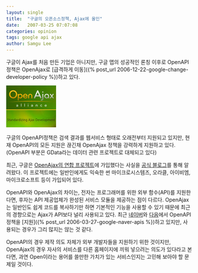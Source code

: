 ```yaml
---
layout: single
title:  "구글의 오픈소스정책, Ajax에 올인"
date:   2007-03-25 07:07:08
categories: opinion
tags: google api ajax
author: Samgu Lee
---
```

구글이 Ajax를 처음 만든 기업은 아니지만, 구글 맵의 성공적인 론칭 이후로 OpenAPI 정책은 OpenAjax로 [급격하게 이동]({% post_url 2006-12-22-google-change-developer-policy %})하고 있다. 

![OpenAjax 연합 로고](/assets/open-ajax-logo.jpg)

구글의 OpenAPI정책은 검색 결과를 웹서비스 형태로 오래전부터 지원되고 있지만, 현재 OpenAPI의 모든 지원은 끊긴채 OpenAjax 정책을 강력하게 지원하고 있다.(OpenAPI 부분은 GData라는 데이터 관련 프로젝트로 대체되고 있다)

최근, 구글은 [OpenAjax의 연합 프로젝트](http://www.openajax.org/)에 가입했다는 사실을 [공식 블로그](http://google-code-updates.blogspot.com/2007/03/joining-openajax-alliance.html)를 통해 알려왔다. 이 프로젝트에는 일반인에게도 익숙한 썬 마이크로시스템즈, 오라클, 아이비엠, 마이크로소프트 등이 가입되어 있다.

OpenAPI와 OpenAjax의 차이는, 전자는 프로그래머를 위한 외부 함수(API)를 지원한다면, 후자는 API 제공업체가 완성된 서비스 모듈을 제공하는 점이 다르다. OpenAjax는 일반인도 쉽게 코드를 복사하기만 하면 기본적인 기능을 사용할 수 있기 때문에 최근의 경향으로는 Ajax가 API보다 널리 사용되고 있다. 최근 [네이버](http://openapi.naver.com/index.nhn)와 [다음](http://dna.daum.net/)에서 OpenAPI 정책을 [지원]({% post_url 2006-03-27-google-naver-apis %})하고 있지만, 사용되는 경우가 그리 많지는 않는 것 같다.

OpenAPI의 경우 제작 의도 자체가 외부 개발자들을 지원하기 위한 것이지만, OpenAjax의 경우 자사의 서비스를 다른 홈페이지에 끼워 넣으려는 의도가 있다라고 본다면, 과연 Open이라는 용어를 쓸만한 가치가 있는 서비스인지는 고민해 보아야 할 문제일 것이다.
